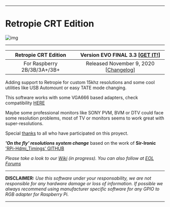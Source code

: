 ***
# Retropie CRT Edition

![img](https://github.com/krahsdevil/crt-for-retropie/blob/d398fe53a9e550c6aca72b926ea8c8a312aed028/logo.png?raw=true)
***
| Retropie CRT Edition | Version EVO FINAL 3.3 [[GET IT!]](https://github.com/krahsdevil/Retropie-CRT-Edition/releases/download/evo.3.3/RP-CRTEDT-Buster-EVOv3.3-FINAL.img.gz)|
|:---:|:---:|
| For Raspberry 2B/3B/3A+/3B+ | Released November 9, 2020 [[Changelog](https://github.com/krahsdevil/Retropie-CRT-Edition/wiki/Changelog)]| 

Adding support to Retropie for custom 15khz resolutions and some cool utilities like USB Automount or easy TATE mode changing.

This software works with some VGA666 based adapters, check compatibility [HERE](https://github.com/krahsdevil/Retropie-CRT-Edition/wiki/Adaptadores-RGB)

Maybe some professional monitors like SONY PVM, BVM or DTV could face some resolution problems, most of TV or monitors seems to work great with super-resolutions.

Special [thanks](https://github.com/krahsdevil/Retropie-CRT-Edition/wiki/Thanks-to) to all who have participated on this proyect.

**_'On the fly' resolutions system change_** based on the work of **Sir-Ironic** ['RPi-Hdmi_Timings' GITHUB](https://github.com/Sir-Ironic/RPi-Hdmi_Timings)

_Please take a look to our [Wiki](https://github.com/krahsdevil/crt-for-retropie/wiki) (in progress)._
_You can also follow at  [EOL Forums](https://www.elotrolado.net/hilo_retropie-crt-edition-raspberry-pi-2b-3b-3b-tv-15khz-vga666-pi2scart-rgb-pi_2328132)_

***
**DISCLAIMER:** _Use this software under your responsability, we are not responsible for any hardware damage or loss of information.
If possible we always recommend using manufacturer specific software for any GPIO to RGB adapter for Raspberry Pi._
***
